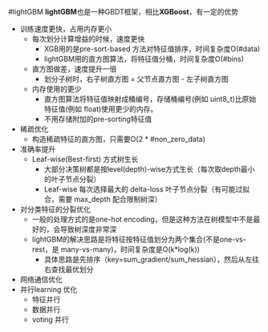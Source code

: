 #lightGBM
**lightGBM**也是一种GBDT框架，相比**XGBoost**，有一定的优势
- 训练速度更快，占用内存更小
    - 每次划分计算增益的时候，速度更快
        - XGB用的是pre-sort-based 方法对特征值排序，时间复杂度O(#data)
        - lightGBM用的直方图算法，将特征值分桶，时间复杂度O(#bins)
    - 直方图做差，速度提升一倍
        - 划分子树时，右子树直方图 = 父节点直方图 - 左子树直方图
    - 内存使用的更少
        - 直方图算法将特征值映射成桶编号，存储桶编号(例如 uint8_t)比原始特征值(例如 float)使用更少的内存。
        - 不用存储附加的pre-sorting特征值
- 稀疏优化
    - 构造稀疏特征的直方图，只需要O(2 * #non_zero_data)
- 准确率提升
    - Leaf-wise(Best-first) 方式树生长
        - 大部分决策树都是按level(depth)-wise方式生长（每次取depth最小的叶子节点分裂）
        - Leaf-wise 每次选择最大的 delta-loss 叶子节点分裂（有可能过拟合，需要 max_depth 配合限制树深）
- 对分类特征的分裂优化
    - 一般的处理方式的是one-hot encoding，但是这种方法在树模型中不是最好的，会导致树深度非常深
    - lightGBM的解决思路是将特征按特征值划分为两个集合(不是one-vs-rest，是 many-vs-many)，时间复杂度是O(k*log(k))
        - 具体思路是先排序（key=sum_gradient/sum_hessian），然后从左往右查找最优划分
- 网络通信优化
- 并行learning 优化
    - 特征并行
    - 数据并行
    - voting 并行
    

